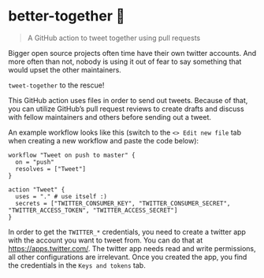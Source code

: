 # better-together 🎵

> A GitHub action to tweet together using pull requests

Bigger open source projects often time have their own twitter accounts. And more often than not, nobody is using it out of fear to say something that would upset the other maintainers.

`tweet-together` to the rescue!

This GitHub action uses files in order to send out tweets. Because of that, you can utilize GitHub’s pull request reviews to create drafts and discuss with fellow maintainers and others before sending out a tweet.

An example workflow looks like this (switch to the <kbd>`<> Edit new file`</kbd> tab when creating a new workflow and paste the code below):

```workflow
workflow "Tweet on push to master" {
  on = "push"
  resolves = ["Tweet"]
}

action "Tweet" {
  uses = "." # use itself :)
  secrets = ["TWITTER_CONSUMER_KEY", "TWITTER_CONSUMER_SECRET", "TWITTER_ACCESS_TOKEN", "TWITTER_ACCESS_SECRET"]
}
```

In order to get the `TWITTER_*` credentials, you need to create a twitter app with the account you want to tweet from. You can do that at https://apps.twitter.com/. The twitter app needs read and write permissions, all other configurations are irrelevant. Once you created the app, you find the credentials in the  <kbd>`Keys and tokens`</kbd>  tab.
